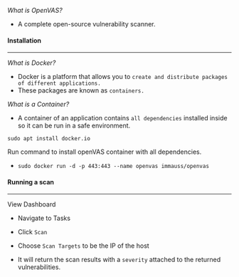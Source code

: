 
*What is OpenVAS?*
- A complete open-source vulnerability scanner.


#### Installation
-------
*What is Docker?*
- Docker is a platform that allows you to `create and distribute packages of different applications.`
- These packages are known as `containers.`

*What is a Container?*
- A container of an application contains `all dependencies` installed inside so it can be run in a safe environment.

`sudo apt install docker.io`

Run command to install openVAS container with all dependencies.
- `sudo docker run -d -p 443:443 --name openvas immauss/openvas`

#### Running a scan
-----
View Dashboard

- Navigate to Tasks
- Click `Scan`
- Choose `Scan Targets` to be the IP of the host

- It will return the scan results with a `severity` attached to the returned vulnerabilities.